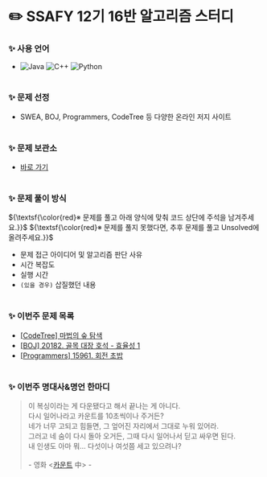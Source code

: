 # :pencil2: SSAFY 12기 16반 알고리즘 스터디
### ✨ 사용 언어
- ![Java](https://img.shields.io/badge/Java-007396.svg?&style=for-the-badge&logo=Java&logoColor=white)
  ![C++](https://img.shields.io/badge/C++-00599C.svg?&style=for-the-badge&logo=cplusplus&logoColor=white)
  ![Python](https://img.shields.io/badge/Python-3776AB.svg?&style=for-the-badge&logo=Python&logoColor=white)
<br><br>

### ✨ 문제 선정
- SWEA, BOJ, Programmers, CodeTree 등 다양한 온라인 저지 사이트
<br><br>

### ✨ 문제 보관소
- [바로 가기](https://github.com/jinlaove17/2024_SSAFY_AlgorithmStudy/tree/main/Problem_Archive)
<br><br>

### ✨ 문제 풀이 방식
${\textsf{\color{red}※ 문제를 풀고 아래 양식에 맞춰 코드 상단에 주석을 남겨주세요.}}$
${\textsf{\color{red}※ 문제를 풀지 못했다면, 추후 문제를 풀고 Unsolved에 올려주세요.}}$
- 문제 접근 아이디어 및 알고리즘 판단 사유
- 시간 복잡도
- 실행 시간
- `(있을 경우)` 삽질했던 내용
<br><br>

### ✨ 이번주 문제 목록
- [[CodeTree] 마법의 숲 탐색](https://www.codetree.ai/ko/frequent-problems/problems/magical-forest-exploration/description)
- [[BOJ] 20182. 골목 대장  호석 - 효율성 1](https://www.acmicpc.net/problem/20182)
- [[Programmers] 15961. 회전 초밥](https://www.acmicpc.net/problem/15961)
<br><br>

### ✨ 이번주 명대사&명언 한마디
> 이 복싱이라는 게 다운됐다고 해서 끝나는 게 아니다.<br>
다시 일어나라고 카운트를 10초씩이나 주거든?<br>
네가 너무 고되고 힘들면, 그 엎어진 자리에서 그대로 누워 있어라.<br>
그러고 네 숨이 다시 돌아 오거든, 그때 다시 일어나서 딛고 싸우면 된다.<br>
내 인생도 아마 뭐... 다섯이나 여섯쯤 세고 있으려나?<br><br>
\- 영화 <[카운트](https://www.youtube.com/shorts/ZVYZHAggRpA) 中> -
